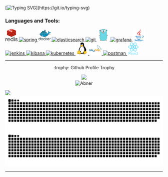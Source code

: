 <!--   my-ticker -->    
[![Typing SVG](https://readme-typing-svg.herokuapp.com?duration=1500&color=26B1A6&center=%E7%9C%9F%E7%9A%84&vCenter=%E7%9C%9F%E7%9A%84&multiline=true&width=610&height=210&lines=Hi+there+%F0%9F%91%8B%2C;Welcome+to+My+Profile%2C;I+am+Abner%2C;A+Backend+developer+from+Guangzhou+China%2C;Always+learning+new+things%2C;Microservices+and+middleware+...;)](https://git.io/typing-svg)

<h3 align="left">Languages and Tools:</h3>
<p align="left"> <a href="https://redis.io" target="_blank"> <img src="https://raw.githubusercontent.com/devicons/devicon/master/icons/redis/redis-original-wordmark.svg" alt="redis" width="40" height="40"/> </a> <a href="https://spring.io/" target="_blank"> <img src="https://www.vectorlogo.zone/logos/springio/springio-icon.svg" alt="spring" width="40" height="40"/> </a>
<a href="https://www.docker.com/" target="_blank"> <img src="https://raw.githubusercontent.com/devicons/devicon/master/icons/docker/docker-original-wordmark.svg" alt="docker" width="40" height="40"/> </a> <a href="https://www.elastic.co" target="_blank"> <img src="https://www.vectorlogo.zone/logos/elastic/elastic-icon.svg" alt="elasticsearch" width="40" height="40"/> </a> <a href="https://git-scm.com/" target="_blank"> <img src="https://www.vectorlogo.zone/logos/git-scm/git-scm-icon.svg" alt="git" width="40" height="40"/> </a> <a href="https://golang.org" target="_blank"> <img src="https://raw.githubusercontent.com/devicons/devicon/master/icons/go/go-original.svg" alt="go" width="40" height="40"/> </a> <a href="https://grafana.com" target="_blank"> <img src="https://www.vectorlogo.zone/logos/grafana/grafana-icon.svg" alt="grafana" width="40" height="40"/> </a> <a href="https://www.java.com" target="_blank"> <img src="https://raw.githubusercontent.com/devicons/devicon/master/icons/java/java-original.svg" alt="java" width="40" height="40"/> </a> <a href="https://www.jenkins.io" target="_blank"> <img src="https://www.vectorlogo.zone/logos/jenkins/jenkins-icon.svg" alt="jenkins" width="40" height="40"/> </a> <a href="https://www.elastic.co/kibana" target="_blank"> <img src="https://www.vectorlogo.zone/logos/elasticco_kibana/elasticco_kibana-icon.svg" alt="kibana" width="40" height="40"/> </a> <a href="https://kubernetes.io" target="_blank"> <img src="https://www.vectorlogo.zone/logos/kubernetes/kubernetes-icon.svg" alt="kubernetes" width="40" height="40"/> </a> <a href="https://www.linux.org/" target="_blank"> <img src="https://raw.githubusercontent.com/devicons/devicon/master/icons/linux/linux-original.svg" alt="linux" width="40" height="40"/> </a> <a href="https://www.mysql.com/" target="_blank"> <img src="https://raw.githubusercontent.com/devicons/devicon/master/icons/mysql/mysql-original-wordmark.svg" alt="mysql" width="40" height="40"/> </a> <a href="https://postman.com" target="_blank"> <img src="https://www.vectorlogo.zone/logos/getpostman/getpostman-icon.svg" alt="postman" width="40" height="40"/> </a> <a href="https://reactjs.org/" target="_blank"> <img src="https://raw.githubusercontent.com/devicons/devicon/master/icons/react/react-original-wordmark.svg" alt="react" width="40" height="40"/> </a> </p>
<hr>

<div align="center">
<summary>:trophy: Github Profile Trophy</summary>
</div></p>
<div align="center"> <img src="https://github-profile-trophy.vercel.app/?username=AbnerHuang2&no-frame=true" /> </div>

<div  align="center"> <img src="https://github-readme-stats.vercel.app/api?username=AbnerHuang2&show_icons=true&theme=radical&cache_seconds=1800&locale=en" alt="Abner" /> </div>

<!-- 
[![Top Langs](https://github-readme-stats.vercel.app/api/top-langs/?username=AbnerHuang2)](https://github.com/anuraghazra/github-readme-stats)
-->

<!--   profile-green-animate -->
![](./profile-3d-contrib/profile-season-animate.svg)
![](https://raw.githubusercontent.com/AbnerHuang2/gihubSNK/output/github-contribution-grid-snake.svg#gh-light-mode-only)
![](https://raw.githubusercontent.com/AbnerHuang2/gihubSNK/output/github-contribution-grid-snake.svg#gh-dark-mode-only)

<hr>



<!-- 

<p align="center"><img src="https://i.imgur.com/A6bWGFl.gif"/></p>

## Abner Huang (is me. 🌻)
- 🔭 I’m a Software Engineer, Majoring in Backend.
- 👯 I write about technologies that interest me in [My Blog](https://skitii.vercel.app).
- 💬 Let's talk about Language Technologies, SpringBoot, Mysql,RocketMQ, and maybe Cloud Orchestration.
- 📫 **How to reach me**: [Website](https://skitii.vercel.app/) 

<details>
<summary>
  <a href="https://skitii.vercel.app"><img src="https://img.shields.io/badge/-Expand%20to%20know%20more-b03544?style=for-the-badge" /></a>
</summary>

- 🏷️ I’m a handsome man. hahaha

<br></details>

<img src="https://imgur.com/rilHVxA.png"/>

-->

